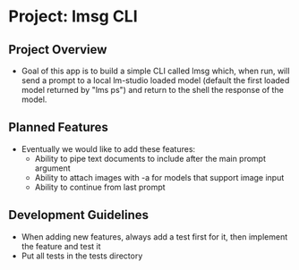 # Project: lmsg CLI

## Project Overview
- Goal of this app is to build a simple CLI called lmsg which, when run, will send a prompt to a local lm-studio loaded model (default the first loaded model returned by "lms ps") and return to the shell the response of the model. 

## Planned Features
- Eventually we would like to add these features:
  - Ability to pipe text documents to include after the main prompt argument
  - Ability to attach images with -a for models that support image input
  - Ability to continue from last prompt

## Development Guidelines
- When adding new features, always add a test first for it, then implement the feature and test it
- Put all tests in the tests directory